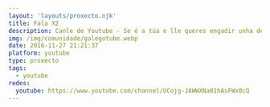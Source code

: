 ```yaml
---
layout: 'layouts/proxecto.njk'
title: Fala X2
description: Canle de Youtube - Se é a túa e lle queres engadir unha descripción e etiquetas, ponte en contacto con nós.
img: /img/comunidade/galegotube.webp
date: 2016-11-27 21:21:37
platform: youtube
type: proxecto
tags:
  - youtube
redes:
  youtube: https://www.youtube.com/channel/UCojg-JAWWXNa81hAsFWx0cQ
---
```


